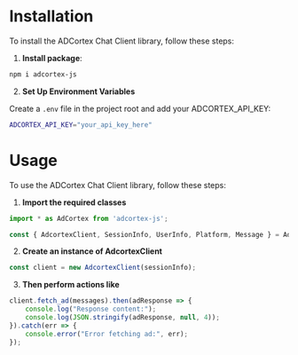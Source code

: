 Installation
============

To install the ADCortex Chat Client library, follow these steps:

1. **Install package**:
```sh
npm i adcortex-js
```

2. **Set Up Environment Variables**

Create a ``.env`` file in the project root and add your ADCORTEX_API_KEY:
```sh
ADCORTEX_API_KEY="your_api_key_here"
```


Usage
=====

To use the ADCortex Chat Client library, follow these steps:

1. **Import the required classes**
```js
import * as AdCortex from 'adcortex-js';

const { AdcortexClient, SessionInfo, UserInfo, Platform, Message } = AdCortex;
```

2. **Create an instance of AdcortexClient**
```js
const client = new AdcortexClient(sessionInfo);
```

3. **Then perform actions like**
```js
client.fetch_ad(messages).then(adResponse => {
    console.log("Response content:");
    console.log(JSON.stringify(adResponse, null, 4));
}).catch(err => {
    console.error("Error fetching ad:", err);
});
```
